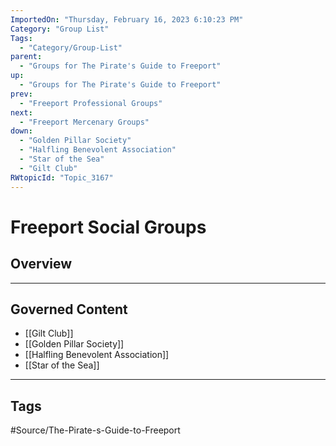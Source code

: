 ```yaml
---
ImportedOn: "Thursday, February 16, 2023 6:10:23 PM"
Category: "Group List"
Tags:
  - "Category/Group-List"
parent:
  - "Groups for The Pirate's Guide to Freeport"
up:
  - "Groups for The Pirate's Guide to Freeport"
prev:
  - "Freeport Professional Groups"
next:
  - "Freeport Mercenary Groups"
down:
  - "Golden Pillar Society"
  - "Halfling Benevolent Association"
  - "Star of the Sea"
  - "Gilt Club"
RWtopicId: "Topic_3167"
---
```

# Freeport Social Groups
## Overview
---
## Governed Content
- [[Gilt Club]]
- [[Golden Pillar Society]]
- [[Halfling Benevolent Association]]
- [[Star of the Sea]]


---
## Tags
#Source/The-Pirate-s-Guide-to-Freeport

